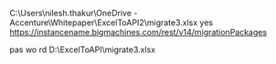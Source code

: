 C:\Users\nilesh.thakur\OneDrive - Accenture\Whitepaper\ExcelToAPI2\migrate3.xlsx 
yes
https://instancename.bigmachines.com/rest/v14/migrationPackages

pas wo rd 
D:\ExcelToAPI\migrate3.xlsx
